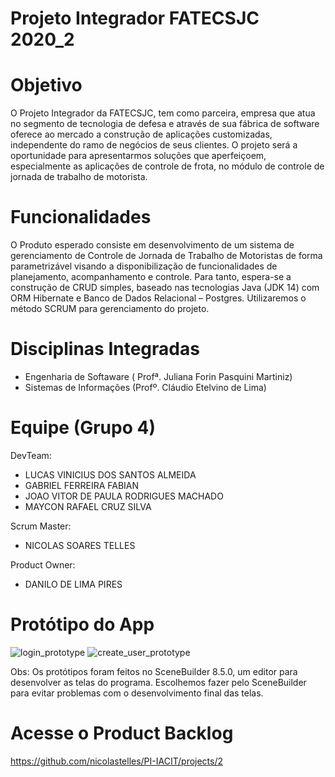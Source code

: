 # Projeto Integrador FATECSJC 2020_2

# Objetivo
O Projeto Integrador da FATECSJC, tem como parceira, empresa que atua no segmento de tecnologia de defesa e através de sua fábrica de software oferece ao mercado a construção de aplicações customizadas, independente do ramo de negócios de seus clientes. O projeto será a oportunidade para apresentarmos soluções que aperfeiçoem, especialmente as aplicações de controle de frota, no módulo de controle de jornada de trabalho de motorista.

# Funcionalidades
O Produto esperado consiste em desenvolvimento de um sistema de gerenciamento de Controle de Jornada de Trabalho de Motoristas de forma parametrizável visando a disponibilização de funcionalidades de planejamento, acompanhamento e controle. Para tanto, espera-se a construção de CRUD simples, baseado nas tecnologias Java (JDK 14) com ORM Hibernate e  Banco de Dados Relacional – Postgres. Utilizaremos o método SCRUM para gerenciamento do projeto.

# Disciplinas Integradas
- Engenharia de Softaware ( Profª. Juliana Forin Pasquini Martiniz) 
- Sistemas de Informações (Profº. Cláudio Etelvino de Lima)

# Equipe (Grupo 4)
DevTeam:
- LUCAS VINICIUS DOS SANTOS ALMEIDA
- GABRIEL FERREIRA FABIAN
- JOAO VITOR DE PAULA RODRIGUES MACHADO
- MAYCON RAFAEL CRUZ SILVA

Scrum Master:
- NICOLAS SOARES TELLES

Product Owner: 

- DANILO DE LIMA PIRES

# Protótipo do App
![login_prototype](login_prototype.png)
![create_user_prototype](create_user_prototype.png)

Obs: Os protótipos foram feitos no SceneBuilder 8.5.0, um editor para desenvolver as telas do programa. Escolhemos fazer pelo SceneBuilder para evitar problemas com o desenvolvimento final das telas. 


# Acesse o Product Backlog
https://github.com/nicolastelles/PI-IACIT/projects/2
